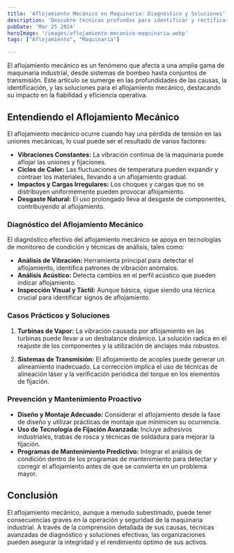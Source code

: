 ```yaml
---
title: 'Aflojamiento Mecánico en Maquinaria: Diagnóstico y Soluciones'
description: 'Descubre técnicas profundas para identificar y rectificar el aflojamiento mecánico, crucial para el mantenimiento preventivo y la eficiencia de la maquinaria industrial.'
pubDate: 'Mar 25 2024'
heroImage: '/images/aflojamiento-mecanico-maquinaria.webp'
tags: ["Aflojamiento", "Maquinaria"]

---
```


El aflojamiento mecánico es un fenómeno que afecta a una amplia gama de maquinaria industrial, desde sistemas de bombeo hasta conjuntos de transmisión. Este artículo se sumerge en las profundidades de las causas, la identificación, y las soluciones para el aflojamiento mecánico, destacando su impacto en la fiabilidad y eficiencia operativa.


## Entendiendo el Aflojamiento Mecánico

El aflojamiento mecánico ocurre cuando hay una pérdida de tensión en las uniones mecánicas, lo cual puede ser el resultado de varios factores:

- **Vibraciones Constantes:** La vibración continua de la maquinaria puede aflojar las uniones y fijaciones.
- **Ciclos de Calor:** Las fluctuaciones de temperatura pueden expandir y contraer los materiales, llevando a un aflojamiento gradual.
- **Impactos y Cargas Irregulares:** Los choques y cargas que no se distribuyen uniformemente pueden provocar aflojamiento.
- **Desgaste Natural:** El uso prolongado lleva al desgaste de componentes, contribuyendo al aflojamiento.

### Diagnóstico del Aflojamiento Mecánico

El diagnóstico efectivo del aflojamiento mecánico se apoya en tecnologías de monitoreo de condición y técnicas de análisis, tales como:

- **Análisis de Vibración:** Herramienta principal para detectar el aflojamiento, identifica patrones de vibración anómalos.
- **Análisis Acústico:** Detecta cambios en el perfil acústico que pueden indicar aflojamiento.
- **Inspección Visual y Táctil:** Aunque básica, sigue siendo una técnica crucial para identificar signos de aflojamiento.

### Casos Prácticos y Soluciones

1. **Turbinas de Vapor:** La vibración causada por aflojamiento en las turbinas puede llevar a un desbalance dinámico. La solución radica en el reajuste de los componentes y la utilización de anclajes más robustos.

2. **Sistemas de Transmisión:** El aflojamiento de acoples puede generar un alineamiento inadecuado. La corrección implica el uso de técnicas de alineación láser y la verificación periódica del torque en los elementos de fijación.

### Prevención y Mantenimiento Proactivo

- **Diseño y Montaje Adecuado:** Considerar el aflojamiento desde la fase de diseño y utilizar prácticas de montaje que minimicen su ocurrencia.
- **Uso de Tecnología de Fijación Avanzada:** Incluye adhesivos industriales, trabas de rosca y técnicas de soldadura para mejorar la fijación.
- **Programas de Mantenimiento Predictivo:** Integrar el análisis de condición dentro de los programas de mantenimiento para detectar y corregir el aflojamiento antes de que se convierta en un problema mayor.

## Conclusión

El aflojamiento mecánico, aunque a menudo subestimado, puede tener consecuencias graves en la operación y seguridad de la maquinaria industrial. A través de la comprensión detallada de sus causas, técnicas avanzadas de diagnóstico y soluciones efectivas, las organizaciones pueden asegurar la integridad y el rendimiento óptimo de sus activos.